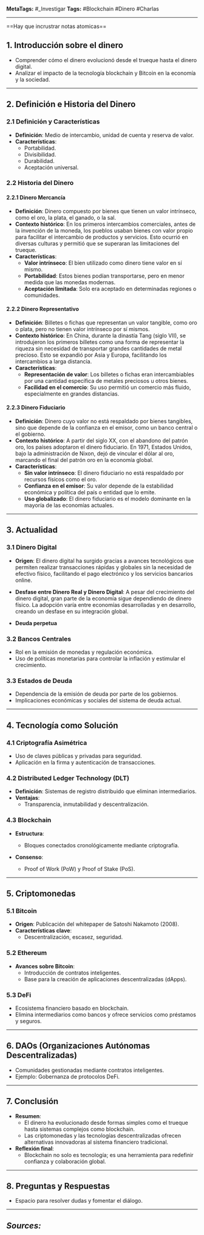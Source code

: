 **MetaTags:** #_Investigar
**Tags:** #Blockchain #Dinero #Charlas
- - -
==Hay que incrustrar notas atomicas==
## 1. Introducción sobre el dinero
  - Comprender cómo el dinero evolucionó desde el trueque hasta el dinero digital.
  - Analizar el impacto de la tecnología blockchain y Bitcoin en la economía y la sociedad.

---

## 2. Definición e Historia del Dinero

### 2.1 Definición y Características
- **Definición**: Medio de intercambio, unidad de cuenta y reserva de valor.
- **Características**:
  - Portabilidad.
  - Divisibilidad.
  - Durabilidad.
  - Aceptación universal.

### 2.2 Historia del Dinero

#### 2.2.1 Dinero Mercancía
- **Definición**: Dinero compuesto por bienes que tienen un valor intrínseco, como el oro, la plata, el ganado, o la sal.
- **Contexto histórico**: En los primeros intercambios comerciales, antes de la invención de la moneda, los pueblos usaban bienes con valor propio para facilitar el intercambio de productos y servicios. Esto ocurrió en diversas culturas y permitió que se superaran las limitaciones del trueque.
- **Características**: 
  - **Valor intrínseco**: El bien utilizado como dinero tiene valor en sí mismo.
  - **Portabilidad**: Estos bienes podían transportarse, pero en menor medida que las monedas modernas.
  - **Aceptación limitada**: Solo era aceptado en determinadas regiones o comunidades.

#### 2.2.2 Dinero Representativo
- **Definición**: Billetes o fichas que representan un valor tangible, como oro o plata, pero no tienen valor intrínseco por sí mismos.
- **Contexto histórico**: En China, durante la dinastía Tang (siglo VII), se introdujeron los primeros billetes como una forma de representar la riqueza sin necesidad de transportar grandes cantidades de metal precioso. Esto se expandió por Asia y Europa, facilitando los intercambios a larga distancia.
- **Características**: 
  - **Representación de valor**: Los billetes o fichas eran intercambiables por una cantidad específica de metales preciosos u otros bienes.
  - **Facilidad en el comercio**: Su uso permitió un comercio más fluido, especialmente en grandes distancias.

#### 2.2.3 Dinero Fiduciario
- **Definición**: Dinero cuyo valor no está respaldado por bienes tangibles, sino que depende de la confianza en el emisor, como un banco central o el gobierno.
- **Contexto histórico**: A partir del siglo XX, con el abandono del patrón oro, los países adoptaron el dinero fiduciario. En 1971, Estados Unidos, bajo la administración de Nixon, dejó de vincular el dólar al oro, marcando el final del patrón oro en la economía global.
- **Características**:
  - **Sin valor intrínseco**: El dinero fiduciario no está respaldado por recursos físicos como el oro.
  - **Confianza en el emisor**: Su valor depende de la estabilidad económica y política del país o entidad que lo emite.
  - **Uso globalizado**: El dinero fiduciario es el modelo dominante en la mayoría de las economías actuales.


---

## 3. Actualidad

### 3.1 Dinero Digital

- **Origen**: El dinero digital ha surgido gracias a avances tecnológicos que permiten realizar transacciones rápidas y globales sin la necesidad de efectivo físico, facilitando el pago electrónico y los servicios bancarios online.

- **Desfase entre Dinero Real y Dinero Digital**: A pesar del crecimiento del dinero digital, gran parte de la economía sigue dependiendo de dinero físico. La adopción varía entre economías desarrolladas y en desarrollo, creando un desfase en su integración global.
- **Deuda perpetua**

### 3.2 Bancos Centrales
- Rol en la emisión de monedas y regulación económica.
- Uso de políticas monetarias para controlar la inflación y estimular el crecimiento.

### 3.3 Estados de Deuda
- Dependencia de la emisión de deuda por parte de los gobiernos.
- Implicaciones económicas y sociales del sistema de deuda actual.

---

## 4. Tecnología como Solución

### 4.1 Criptografía Asimétrica
- Uso de claves públicas y privadas para seguridad.
- Aplicación en la firma y autenticación de transacciones.

### 4.2 Distributed Ledger Technology (DLT)
- **Definición**: Sistemas de registro distribuido que eliminan intermediarios.
- **Ventajas**:
  - Transparencia, inmutabilidad y descentralización.

### 4.3 Blockchain
- **Estructura**:
  - Bloques conectados cronológicamente mediante criptografía.
  
- **Consenso**:
  - Proof of Work (PoW) y Proof of Stake (PoS).

---

## 5. Criptomonedas

### 5.1 Bitcoin
- **Origen**: Publicación del whitepaper de Satoshi Nakamoto (2008).
- **Características clave**:
  - Descentralización, escasez, seguridad.

### 5.2 Ethereum
- **Avances sobre Bitcoin**:
  - Introducción de contratos inteligentes.
  - Base para la creación de aplicaciones descentralizadas (dApps).

### 5.3 DeFi
- Ecosistema financiero basado en blockchain.
- Elimina intermediarios como bancos y ofrece servicios como préstamos y seguros.

---

## 6. DAOs (Organizaciones Autónomas Descentralizadas)
- Comunidades gestionadas mediante contratos inteligentes.
- Ejemplo: Gobernanza de protocolos DeFi.

---

## 7. Conclusión
- **Resumen**:
  - El dinero ha evolucionado desde formas simples como el trueque hasta sistemas complejos como blockchain.
  - Las criptomonedas y las tecnologías descentralizadas ofrecen alternativas innovadoras al sistema financiero tradicional.
- **Reflexión final**:
  - Blockchain no solo es tecnología; es una herramienta para redefinir confianza y colaboración global.

---

## 8. Preguntas y Respuestas
- Espacio para resolver dudas y fomentar el diálogo.


- - - 
## ***Sources:***
